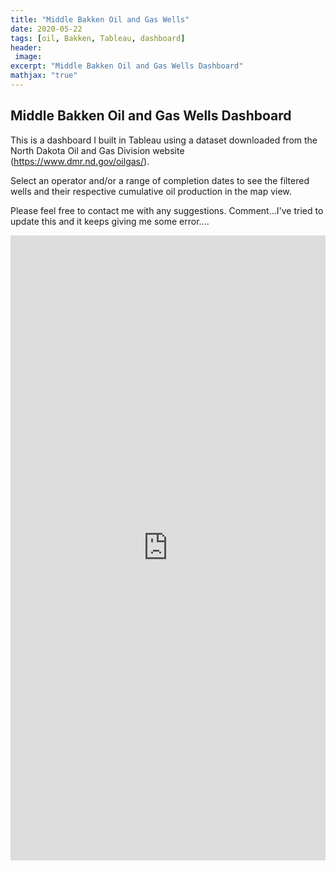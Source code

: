 ```yaml
---
title: "Middle Bakken Oil and Gas Wells"
date: 2020-05-22
tags: [oil, Bakken, Tableau, dashboard]
header:
 image:
excerpt: "Middle Bakken Oil and Gas Wells Dashboard"
mathjax: "true"
---
```


## Middle Bakken Oil and Gas Wells Dashboard

This is a dashboard I built in Tableau using a dataset downloaded from the North Dakota Oil and Gas Division website (https://www.dmr.nd.gov/oilgas/).

Select an operator and/or a range of completion dates to see the filtered wells and their respective cumulative oil production in the map view.

Please feel free to contact me with any suggestions.  Comment...I've tried to update this and it keeps giving me some error....
 
<center>

<iframe src="https://public.tableau.com/views/NorthDakotaMiddleBakkenOilandGasWells-Portrait/Dashboard3?:showVizHome=no&amp;:embed=true" width="100%" height="1000" frameborder="0">

</iframe>

</center>
